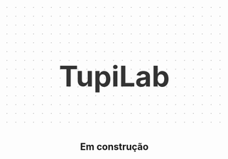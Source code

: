 <style>
  .grid-background {
    position: relative;
    display: flex;
    justify-content: center;
    align-items: center;
    width: 100%;
    height: auto;
    aspect-ratio: 16/9;
    background: radial-gradient(circle, #ccc 1px, transparent 1px);
    background-size: 20px 20px;
  }
  .grid-background h1 {
    position: absolute;
    font-size: 4rem;
    color: #333;
  }
  .center-text {
    text-align: center;
  }
</style>

<a href="https://tupilab.com" class="grid-background">
  <h1>TupiLab</h1>
</a>

<h2 class="center-text">Em construção</h2>
